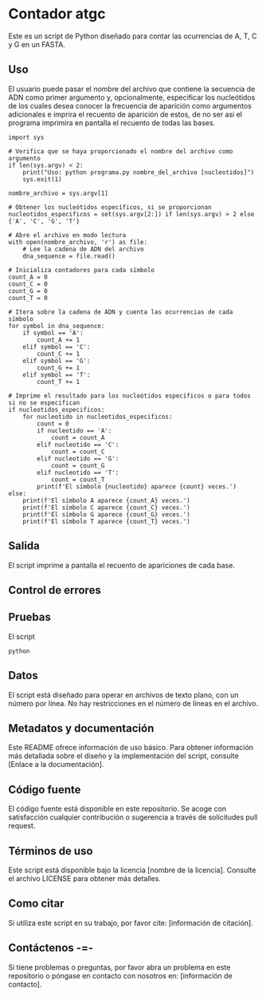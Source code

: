 # Contador atgc

Este es un script de Python diseñado para contar las ocurrencias de A, T, C y G en un FASTA.

## Uso

 El usuario puede pasar el nombre del archivo que contiene la secuencia de ADN como primer argumento y, opcionalmente, especificar los nucleótidos de los cuales desea conocer la frecuencia de aparición como argumentos adicionales e imprira el recuento de aparición de estos, de no ser asi el programa imprimira en pantalla el recuento de todas las bases.

```
import sys

# Verifica que se haya proporcionado el nombre del archivo como argumento
if len(sys.argv) < 2:
    print("Uso: python programa.py nombre_del_archivo [nucleotidos]")
    sys.exit(1)

nombre_archivo = sys.argv[1]

# Obtener los nucleótidos específicos, si se proporcionan
nucleotidos_especificos = set(sys.argv[2:]) if len(sys.argv) > 2 else {'A', 'C', 'G', 'T'}

# Abre el archivo en modo lectura
with open(nombre_archivo, 'r') as file:
    # Lee la cadena de ADN del archivo
    dna_sequence = file.read()

# Inicializa contadores para cada símbolo
count_A = 0
count_C = 0
count_G = 0
count_T = 0

# Itera sobre la cadena de ADN y cuenta las ocurrencias de cada símbolo
for symbol in dna_sequence:
    if symbol == 'A':
        count_A += 1
    elif symbol == 'C':
        count_C += 1
    elif symbol == 'G':
        count_G += 1
    elif symbol == 'T':
        count_T += 1

# Imprime el resultado para los nucleótidos específicos o para todos si no se especifican
if nucleotidos_especificos:
    for nucleotido in nucleotidos_especificos:
        count = 0
        if nucleotido == 'A':
            count = count_A
        elif nucleotido == 'C':
            count = count_C
        elif nucleotido == 'G':
            count = count_G
        elif nucleotido == 'T':
            count = count_T
        print(f'El símbolo {nucleotido} aparece {count} veces.')
else:
    print(f'El símbolo A aparece {count_A} veces.')
    print(f'El símbolo C aparece {count_C} veces.')
    print(f'El símbolo G aparece {count_G} veces.')
    print(f'El símbolo T aparece {count_T} veces.')

```

## Salida

El script imprime a pantalla el recuento de apariciones de cada base.

## Control de errores



## Pruebas

El script 

```
python
```

## Datos

El script está diseñado para operar en archivos de texto plano, con un número por línea. No hay restricciones en el número de líneas en el archivo.

## Metadatos y documentación

Este README ofrece información de uso básico. Para obtener información más detallada sobre el diseño y la implementación del script, consulte [Enlace a la documentación].

## Código fuente

El código fuente está disponible en este repositorio. Se acoge con satisfacción cualquier contribución o sugerencia a través de solicitudes pull request.

## Términos de uso

Este script está disponible bajo la licencia [nombre de la licencia]. Consulte el archivo LICENSE para obtener más detalles.

## Como citar

Si utiliza este script en su trabajo, por favor cite: [información de citación].

## Contáctenos -=-

Si tiene problemas o preguntas, por favor abra un problema en este repositorio o póngase en contacto con nosotros en: [información de contacto].

